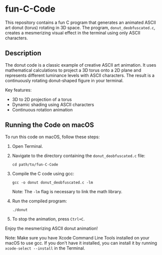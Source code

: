 # fun-C-Code

This repository contains a fun C program that generates an animated ASCII art donut (torus) rotating in 3D space. The program, `donut_deobfuscated.c`, creates a mesmerizing visual effect in the terminal using only ASCII characters.

## Description

The donut code is a classic example of creative ASCII art animation. It uses mathematical calculations to project a 3D torus onto a 2D plane and represents different luminance levels with ASCII characters. The result is a continuously rotating donut-shaped figure in your terminal.

Key features:
- 3D to 2D projection of a torus
- Dynamic shading using ASCII characters
- Continuous rotation animation


## Running the Code on macOS

To run this code on macOS, follow these steps:

1. Open Terminal.

2. Navigate to the directory containing the `donut_deobfuscated.c` file:
   ```
   cd path/to/fun-C-Code
   ```

3. Compile the C code using gcc:
   ```
   gcc -o donut donut_deobfuscated.c -lm
   ```
   Note: The `-lm` flag is necessary to link the math library.

4. Run the compiled program:
   ```
   ./donut
   ```

5. To stop the animation, press `Ctrl+C`.

Enjoy the mesmerizing ASCII donut animation!

Note: Make sure you have Xcode Command Line Tools installed on your macOS to use gcc. If you don't have it installed, you can install it by running `xcode-select --install` in the Terminal.
